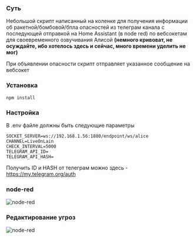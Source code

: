 ### Суть
Небольшой скрипт написанный на коленке для получения информации об ракетной/бомбовой/бпла опасностей из телеграм канала с последующей отправкой на Home Assistant (в node red) по вебсокетам для своевременного озвучивания Алисой **(немного кривоват, не осуждайте, ибо хотелось здесь и сейчас, много времени уделить не мог)**

При объявлении опасности скрипт отправляет указанное сообщение на вебсокет
### Установка
    npm install
### Настройка
В .env файле должны быть следующие параметры

    SOCKET_SERVER=ws://192.168.1.56:1880/endpoint/ws/alice
    CHANNEL=LiveOnLain
    CHECK_INTERVAL=5000
    TELEGRAM_API_ID=
    TELEGRAM_API_HASH=
Получить ID и HASH от телеграм можно здесь - https://my.telegram.org/auth
### node-red
![node-red](https://i.imgur.com/ijcqr76.png)
### Редактирование угроз
![node-red](https://i.imgur.com/lrF8xaC.png)

